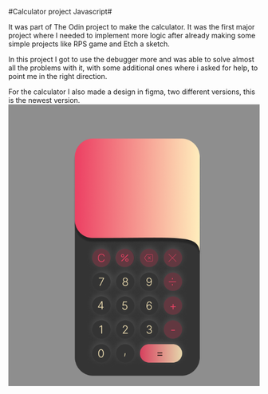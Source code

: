 #Calculator project Javascript#

It was part of The Odin project to make the calculator. It was the first major project where 
I needed to implement more logic after already making some simple projects like RPS game and Etch a sketch. 

In this project I got to use the debugger more and was able to solve almost all the problems with it, with some additional ones where i asked for help, to point me in the right direction.  

For the calculator I also made a design in figma, two different versions, this is the newest version. 
![calculator_design](calculator_design_figma.png)

